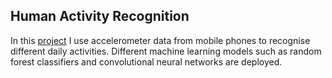 ## Human Activity Recognition

In this [project](HAR.ipynb) I use accelerometer data from mobile phones to recognise different daily activities. Different machine learning models such as random forest classifiers and convolutional neural networks are deployed.
